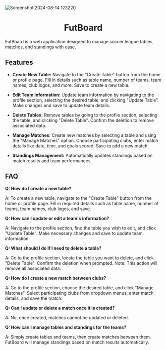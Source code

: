 ![Screenshot 2024-08-14 123220](https://github.com/user-attachments/assets/7f2789f6-c5fd-40fa-a84d-3faa32fb2f2b)




<h1 align="center">FutBoard</h1>

FutBoard is a web application designed to manage soccer league tables, matches, and standings with ease.

## Features

- **Create New Table:** Navigate to the "Create Table" button from the home or profile page. Fill in details such as table name, number of teams, team names, club logos, and more. Save to create a new table.

- **Edit Team Information:** Update team information by navigating to the profile section, selecting the desired table, and clicking "Update Table". Make changes and save to update team details.

- **Delete Tables:** Remove tables by going to the profile section, selecting the table, and clicking "Delete Table". Confirm the deletion to remove associated data.

- **Manage Matches:** Create new matches by selecting a table and using the "Manage Matches" option. Choose participating clubs, enter match details like date, time, and goals scored. Save to add a new match.

- **Standings Management:** Automatically updates standings based on match results and team performances.

## FAQ

**Q: How do I create a new table?**

A: To create a new table, navigate to the "Create Table" button from the home or profile page. Fill in required details such as table name, number of teams, team names, club logos, and save.

**Q: How can I update or edit a team's information?**

A: Navigate to the profile section, find the table you wish to edit, and click "Update Table". Make necessary changes and save to update team information.

**Q: What should I do if I need to delete a table?**

A: Go to the profile section, locate the table you want to delete, and click "Delete Table". Confirm the deletion when prompted. Note: This action will remove all associated data.

**Q: How do I create a new match between clubs?**

A: Go to the profile section, choose the desired table, and click "Manage Matches". Select participating clubs from dropdown menus, enter match details, and save the match.

**Q: Can I update or delete a match once it is created?**

A: No, once created, matches cannot be updated or deleted.

**Q: How can I manage tables and standings for the teams?**

A: Simply create tables and teams, then create matches between them. FutBoard will manage standings based on match results automatically.
